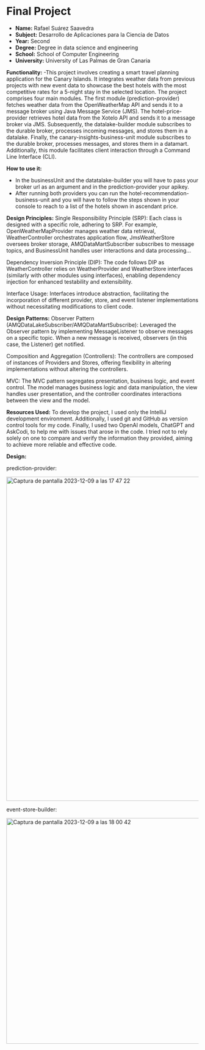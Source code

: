 # Final Project
- **Name:** Rafael Suárez Saavedra
- **Subject:** Desarrollo de Aplicaciones para la Ciencia de Datos
- **Year:** Second
- **Degree:** Degree in data science and engineering
- **School:** School of Computer Engineering
- **University:** University of Las Palmas de Gran Canaria


**Functionality:** 
-This project involves creating a smart travel planning application for the Canary Islands. It integrates weather data from previous projects with new event data to showcase the best hotels with the most competitive rates for a 5-night stay in the selected location. The project comprises four main modules. The first module (prediction-provider) fetches weather data from the OpenWeatherMap API and sends it to a message broker using Java Message Service (JMS). The hotel-price-provider retrieves hotel data from the Xotelo API and sends it to a message broker via JMS. Subsequently, the datalake-builder module subscribes to the durable broker, processes incoming messages, and stores them in a datalake. Finally, the canary-insights-business-unit module subscribes to the durable broker, processes messages, and stores them in a datamart. Additionally, this module facilitates client interaction through a Command Line Interface (CLI).

**How to use it:**
   - In the businessUnit and the datatalake-builder you will have to pass your broker url as an argument and in the prediction-provider your apikey.
   - After running both providers you can run the hotel-recommendation-business-unit and you will have to follow the steps shown in your console to reach to a list of the hotels shown in ascendant price.


**Design Principles:**
Single Responsibility Principle (SRP): Each class is designed with a specific role, adhering to SRP. For example, OpenWeatherMapProvider manages weather data retrieval, WeatherController orchestrates application flow, JmsWeatherStore oversees broker storage, AMQDataMartSubscriber subscribes to message topics, and BusinessUnit handles user interactions and data processing...

Dependency Inversion Principle (DIP): The code follows DIP as WeatherController relies on WeatherProvider and WeatherStore interfaces (similarly with other modules using interfaces), enabling dependency injection for enhanced testability and extensibility.

Interface Usage: Interfaces introduce abstraction, facilitating the incorporation of different provider, store, and event listener implementations without necessitating modifications to client code.

**Design Patterns:**
Observer Pattern (AMQDataLakeSubscriber/AMQDataMartSubscribe): Leveraged the Observer pattern by implementing MessageListener to observe messages on a specific topic. When a new message is received, observers (in this case, the Listener) get notified.

Composition and Aggregation (Controllers): The controllers are composed of instances of Providers and Stores, offering flexibility in altering implementations without altering the controllers.

MVC: The MVC pattern segregates presentation, business logic, and event control. The model manages business logic and data manipulation, the view handles user presentation, and the controller coordinates interactions between the view and the model.

**Resources Used:**
To develop the project, I used only the IntelliJ development environment. Additionally, I used git and GitHub as version control tools for my code. Finally, I used two OpenAI models, ChatGPT and AskCodi, to help me with issues that arose in the code. I tried not to rely solely on one to compare and verify the information they provided, aiming to achieve more reliable and effective code.


**Design:**

 prediction-provider:
 
 <img width="850" alt="Captura de pantalla 2023-12-09 a las 17 47 22" src="https://github.com/rafasuarzz/Practica1/assets/145263164/598e40fa-5c9f-41ab-af4e-0db3af541d60">

event-store-builder:

<img width="592" alt="Captura de pantalla 2023-12-09 a las 18 00 42" src="https://github.com/rafasuarzz/Practica1/assets/145263164/e8f6c884-6549-4a30-8ef2-089e2403ee37">






